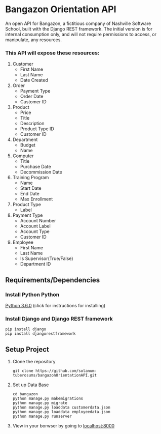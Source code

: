 # Bangazon Orientation API

An open API for Bangazon, a fictitious company of Nashville Software School, built with the Django REST framework. The initial version is for internal consumption only, and will not require permissions to access, or manipulate, any resources. 

### This API will expose these resources:
1. Customer
    - First Name
    - Last Name
    - Date Created
1. Order
    - Payment Type
    - Order Date
    - Customer ID
1. Product
    - Price
    - Title
    - Description
    - Product Type ID
    - Customer ID
1. Department
    - Budget
    - Name
1. Computer
    - Title
    - Purchase Date
    - Decommission Date
1. Training Program
    - Name
    - Start Date
    - End Date
    - Max Enrollment
1. Product Type
    - Label
1. Payment Type
    - Account Number
    - Account Label
    - Account Type
    - Customer ID
1. Employee
    - First Name
    - Last Name
    - Is Supervisor(True/False)
    - Department ID


## Requirements/Dependencies
### Install Python Python
[Python 3.6.0](https://wiki.python.org/moin/BeginnersGuide/Download) (click for instructions for installing)

### Install Django and Django REST framework
```
pip install django
pip install djangorestframework
```

## Setup Project
1. Clone the repository
    ```
    git clone https://github.com/solanum-tuberosums/bangazonOrientationAPI.git
    ```
1. Set up Data Base
    ```
    cd bangazon
    python manage.py makemigrations
    python manage.py migrate
    python manage.py loaddata customerdata.json
    python manage.py loaddata employeedata.json
    python manage.py runserver
    ```
1. View in your borwser by going to [localhost:8000](http://localhost:8000/)

